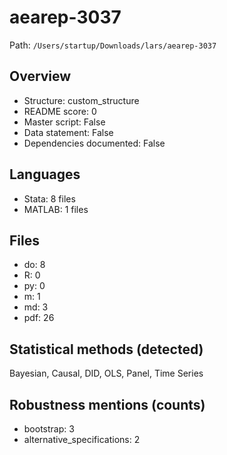 # aearep-3037

Path: `/Users/startup/Downloads/lars/aearep-3037`

## Overview
- Structure: custom_structure
- README score: 0
- Master script: False
- Data statement: False
- Dependencies documented: False

## Languages
- Stata: 8 files
- MATLAB: 1 files

## Files
- do: 8
- R: 0
- py: 0
- m: 1
- md: 3
- pdf: 26

## Statistical methods (detected)
Bayesian, Causal, DID, OLS, Panel, Time Series

## Robustness mentions (counts)
- bootstrap: 3
- alternative_specifications: 2